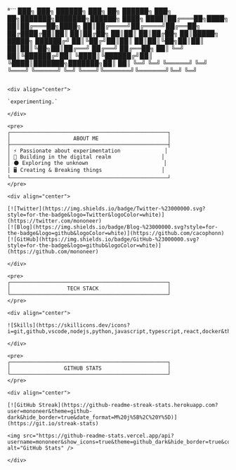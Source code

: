 ⁸```
███╗   ███╗ ██████╗ ███╗   ██╗ ██████╗ ███╗   ██╗███████╗███████╗██████╗ 
████╗ ████║██╔═══██╗████╗  ██║██╔═══██╗████╗  ██║██╔════╝██╔════╝██╔══██╗
██╔████╔██║██║   ██║██╔██╗ ██║██║   ██║██╔██╗ ██║█████╗  █████╗  ██████╔╝
██║╚██╔╝██║██║   ██║██║╚██╗██║██║   ██║██║╚██╗██║██╔══╝  ██╔══╝  ██╔══██╗
██║ ╚═╝ ██║╚██████╔╝██║ ╚████║╚██████╔╝██║ ╚████║███████╗███████╗██║  ██║
╚═╝     ╚═╝ ╚═════╝ ╚═╝  ╚═══╝ ╚═════╝ ╚═╝  ╚═══╝╚══════╝╚══════╝╚═╝  ╚═╝
```

<div align="center">

`experimenting.`

</div>

<pre>
┌──────────────────────────────────────────────────┐
│                    ABOUT ME                      │
├──────────────────────────────────────────────────┤
│ ⚡ Passionate about experimentation              │
│ 🔮 Building in the digital realm                │
│ 🌑 Exploring the unknown                        │
│ 🖥️ Creating & Breaking things                   │
└──────────────────────────────────────────────────┘
</pre>

<div align="center">

[![Twitter](https://img.shields.io/badge/Twitter-%23000000.svg?style=for-the-badge&logo=Twitter&logoColor=white)](https://twitter.com/mononeer)
[![Blog](https://img.shields.io/badge/Blog-%23000000.svg?style=for-the-badge&logo=github&logoColor=white)](https://github.com/cacophonn)
[![GitHub](https://img.shields.io/badge/GitHub-%23000000.svg?style=for-the-badge&logo=github&logoColor=white)](https://github.com/mononeer)

</div>

<pre>
┌──────────────────────────────────────────────────┐
│                  TECH STACK                      │
└──────────────────────────────────────────────────┘
</pre>

<div align="center">

![Skills](https://skillicons.dev/icons?i=git,github,vscode,nodejs,python,javascript,typescript,react,docker&theme=dark)

</div>

<pre>
┌──────────────────────────────────────────────────┐
│                 GITHUB STATS                     │
└──────────────────────────────────────────────────┘
</pre>

<div align="center">
  
[![GitHub Streak](https://github-readme-streak-stats.herokuapp.com?user=mononeer&theme=github-dark&hide_border=true&date_format=M%20j%5B%2C%20Y%5D)](https://git.io/streak-stats)

<img src="https://github-readme-stats.vercel.app/api?username=mononeer&show_icons=true&theme=github_dark&hide_border=true&count_private=true&bg_color=00000000" alt="GitHub Stats" />

</div>

